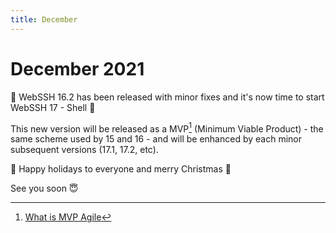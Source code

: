 ```yaml
---
title: December
---
```


# December 2021
:gift: WebSSH 16.2 has been released with minor fixes and it's now time to start WebSSH 17 - Shell :shell:

This new version will be released as a MVP[^1] (Minimum Viable Product) - the same scheme used by 15 and 16 - and will be enhanced by each minor subsequent versions (17.1, 17.2, etc).

:christmas_tree: Happy holidays to everyone and merry Christmas :santa:

See you soon :innocent:

[^1]: [What is MVP Agile](https://www.mindk.com/blog/what-is-mvp-agile/)